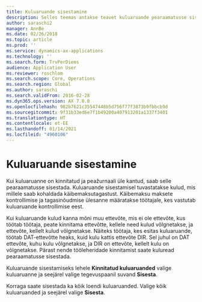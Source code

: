 ```yaml
---
title: Kuluaruande sisestamine
description: Selles teemas antakse teavet kuluaruande pearaamatusse sisestamise kohta.
author: saraschi2
manager: AnnBe
ms.date: 02/26/2018
ms.topic: article
ms.prod: ''
ms.service: dynamics-ax-applications
ms.technology: ''
ms.search.form: TrvPerDiems
audience: Application User
ms.reviewer: roschlom
ms.search.scope: Core, Operations
ms.search.region: Global
ms.author: saraschi
ms.search.validFrom: 2016-02-28
ms.dyn365.ops.version: AX 7.0.0
ms.openlocfilehash: 982b7621c35547448b5d756f77f3873b9fbbcb9d
ms.sourcegitcommit: 9f31b33ed6e7f1b49200a407913201a1337f3401
ms.translationtype: HT
ms.contentlocale: et-EE
ms.lasthandoff: 01/14/2021
ms.locfileid: "4960106"
---
```

# <a name="post-an-expense-report"></a>Kuluaruande sisestamine

Kui kuluaruanne on kinnitatud ja peažurnaali üle kantud, saab selle pearaamatusse sisestada. Kuluaruande sisestamisel tuvastatakse kulud, mis millele saab kohaldada käibemaksutagastust. Käibemaksu maksete kontrollimise ja tagasinõudmise ülesanne määratakse töötajale, kes vastutab kuluaruande kontrollimise eest.

Kui kuluaruande kulud kanna mõni muu ettevõte, mis ei ole ettevõte, kus töötab töötaja, peate kinnitama ettevõtte, kellele need kulud võlgnetakse, ja ettevõte, kellelt kulud võlgnetakse. Näiteks töötaja, kes esitas kuluaruande, töötab DAT-ettevõtte heaks, kuid kulu kattis ettevõte DIR. Sel juhul on DAT ettevõte, kuhu kulu võlgnetakse, ja DIR on ettevõte, kellelt kulu on võlgnetakse. Pärast nende tööleheridade kinnitamist saate kuluread pearaamatusse sisestada.

Kuluaruande sisestamiseks lehele **Kinnitatud kuluaruanded** valige kuluaruanne ja seejärel valige tegevuspaanil suvand **Sisesta**.

Korraga saate sisestada ka kõik loendi kuluaruanded. Valige kõik kuluaruanded ja seejärel valige **Sisesta**.
